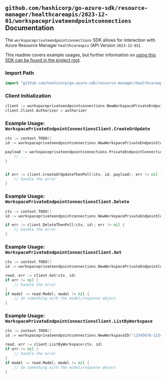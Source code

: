 
## `github.com/hashicorp/go-azure-sdk/resource-manager/healthcareapis/2023-12-01/workspaceprivateendpointconnections` Documentation

The `workspaceprivateendpointconnections` SDK allows for interaction with Azure Resource Manager `healthcareapis` (API Version `2023-12-01`).

This readme covers example usages, but further information on [using this SDK can be found in the project root](https://github.com/hashicorp/go-azure-sdk/tree/main/docs).

### Import Path

```go
import "github.com/hashicorp/go-azure-sdk/resource-manager/healthcareapis/2023-12-01/workspaceprivateendpointconnections"
```


### Client Initialization

```go
client := workspaceprivateendpointconnections.NewWorkspacePrivateEndpointConnectionsClientWithBaseURI("https://management.azure.com")
client.Client.Authorizer = authorizer
```


### Example Usage: `WorkspacePrivateEndpointConnectionsClient.CreateOrUpdate`

```go
ctx := context.TODO()
id := workspaceprivateendpointconnections.NewWorkspacePrivateEndpointConnectionID("12345678-1234-9876-4563-123456789012", "example-resource-group", "workspaceValue", "privateEndpointConnectionValue")

payload := workspaceprivateendpointconnections.PrivateEndpointConnectionDescription{
	// ...
}


if err := client.CreateOrUpdateThenPoll(ctx, id, payload); err != nil {
	// handle the error
}
```


### Example Usage: `WorkspacePrivateEndpointConnectionsClient.Delete`

```go
ctx := context.TODO()
id := workspaceprivateendpointconnections.NewWorkspacePrivateEndpointConnectionID("12345678-1234-9876-4563-123456789012", "example-resource-group", "workspaceValue", "privateEndpointConnectionValue")

if err := client.DeleteThenPoll(ctx, id); err != nil {
	// handle the error
}
```


### Example Usage: `WorkspacePrivateEndpointConnectionsClient.Get`

```go
ctx := context.TODO()
id := workspaceprivateendpointconnections.NewWorkspacePrivateEndpointConnectionID("12345678-1234-9876-4563-123456789012", "example-resource-group", "workspaceValue", "privateEndpointConnectionValue")

read, err := client.Get(ctx, id)
if err != nil {
	// handle the error
}
if model := read.Model; model != nil {
	// do something with the model/response object
}
```


### Example Usage: `WorkspacePrivateEndpointConnectionsClient.ListByWorkspace`

```go
ctx := context.TODO()
id := workspaceprivateendpointconnections.NewWorkspaceID("12345678-1234-9876-4563-123456789012", "example-resource-group", "workspaceValue")

read, err := client.ListByWorkspace(ctx, id)
if err != nil {
	// handle the error
}
if model := read.Model; model != nil {
	// do something with the model/response object
}
```
